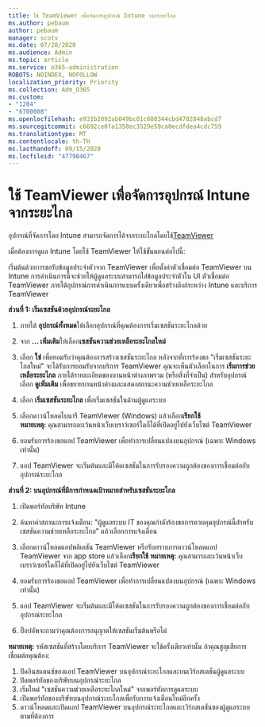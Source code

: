 ```yaml
---
title: ใช้ TeamViewer เพื่อจัดการอุปกรณ์ Intune จากระยะไกล
ms.author: pebaum
author: pebaum
manager: scotv
ms.date: 07/28/2020
ms.audience: Admin
ms.topic: article
ms.service: o365-administration
ROBOTS: NOINDEX, NOFOLLOW
localization_priority: Priority
ms.collection: Adm_O365
ms.custom:
- "1284"
- "6700008"
ms.openlocfilehash: e931b2092ab049bc01c600344cbd4702848abcd7
ms.sourcegitcommit: c6692ce0fa1358ec3529e59ca0ecdfdea4cdc759
ms.translationtype: MT
ms.contentlocale: th-TH
ms.lasthandoff: 09/15/2020
ms.locfileid: "47798467"
---
```

# <a name="use-teamviewer-to-remotely-administer-intune-devices"></a>ใช้ TeamViewer เพื่อจัดการอุปกรณ์ Intune จากระยะไกล

อุปกรณ์ที่จัดการโดย Intune สามารถจัดการได้จากระยะไกลโดยใช้[TeamViewer](https://www.teamviewer.com/)

เมื่อต้องการดูแล Intune โดยใช้ TeamViewer ให้ใช้ขั้นตอนต่อไปนี้: 

เริ่มต้นด้วยการขอรับข้อมูลประจำตัวจาก TeamViewer เพื่อตั้งค่าตัวเชื่อมต่อ TeamViewer บน Intune การดำเนินการนี้จะช่วยให้ผู้ดูแลระบบสามารถใส่ข้อมูลประจำตัวใน UI ตัวเชื่อมต่อ TeamViewer ภายใต้อุปกรณ์การดำเนินการแบบครั้งเดียวเพื่อสร้างลิงก์ระหว่าง Intune และบริการ TeamViewer

**ส่วนที่ 1: เริ่มเซสชันด้วยอุปกรณ์ระยะไกล**

1. ภายใต้ **อุปกรณ์ทั้งหมด**ให้เลือกอุปกรณ์ที่คุณต้องการเริ่มเซสชันระยะไกลด้วย
2. จาก **... เพิ่มเติม**ให้เลือก**เซสชันความช่วยเหลือระยะไกลใหม่**
3. เลือก **ใช่** เพื่อยอมรับว่าคุณต้องการสร้างเซสชันระยะไกล
    หลังจากที่การร้องขอ "เริ่มเซสชันระยะไกลใหม่" จะได้รับการยอมรับจากบริการ TeamViewer คุณจะเห็นตัวเลือกในการ **เริ่มการช่วยเหลือระยะไกล** ภายใต้รายละเอียดของบานหน้าต่างภาพรวม (หรือสิ่งที่จำเป็น) สำหรับอุปกรณ์ เลือก **ดูเพิ่มเติม** เพื่อขยายบานหน้าต่างและแสดงสถานะความช่วยเหลือระยะไกล
4. เลือก **เริ่มเซสชันระยะไกล** เพื่อเริ่มเซสชันในด้านผู้ดูแลระบบ
5. เลือกดาวน์โหลดไบนารี TeamViewer (Windows) แล้วเลือก**เรียกใช้**<br/>
    **หมายเหตุ:** คุณสามารถละเว้นหน้าเว็บเบราว์เซอร์ใดก็ได้ที่เปิดอยู่ไปยังเว็บไซต์ TeamViewer

6. ยอมรับการร้องขอแอป TeamViewer เพื่อทำการเปลี่ยนแปลงบนอุปกรณ์ (เฉพาะ Windows เท่านั้น)
7. แอป TeamViewer จะเริ่มต้นและมีโค้ดเซสชันในการรับรองความถูกต้องของการเชื่อมต่อกับอุปกรณ์ระยะไกล

**ส่วนที่ 2: บนอุปกรณ์ที่มีการกำหนดเป้าหมายสำหรับเซสชันระยะไกล**

1. เปิดพอร์ทัลบริษัท Intune
2. ค้นหาค่าสถานะการแจ้งเตือน: "ผู้ดูแลระบบ IT ของคุณกำลังร้องขอการควบคุมอุปกรณ์นี้สำหรับเซสชันความช่วยเหลือระยะไกล" แล้วเลือกการแจ้งเตือน
3. เลือกดาวน์โหลดแอปพลิเคชัน TeamViewer หรือรับทราบการดาวน์โหลดแอป TeamViewer จาก app store แล้วเลือก**เรียกใช้**
    **หมายเหตุ:** คุณสามารถละเว้นหน้าเว็บเบราว์เซอร์ใดก็ได้ที่เปิดอยู่ไปยังเว็บไซต์ TeamViewer

4. ยอมรับการร้องขอแอป TeamViewer เพื่อทำการเปลี่ยนแปลงบนอุปกรณ์ (เฉพาะ Windows เท่านั้น)
5. แอป TeamViewer จะเริ่มต้นและมีโค้ดเซสชันในการรับรองความถูกต้องของการเชื่อมต่อกับอุปกรณ์ระยะไกล
6. ป็อปอัพจะถามว่าคุณต้องการอนุญาตให้เซสชันเริ่มต้นหรือไม่

**หมายเหตุ:** รหัสเซสชันที่สร้างโดยบริการ TeamViewer จะใช้ครั้งเดียวเท่านั้น ถ้าคุณสูญเสียการเชื่อมต่อคุณต้อง:

1. ปิดอินสแตนซ์ของแอป TeamViewer บนอุปกรณ์ระยะไกลและบนเวิร์กสเตชันผู้ดูแลระบบ
2. ปิดพอร์ทัลของบริษัทบนอุปกรณ์ระยะไกล
3. เริ่มใหม่ "เซสชันความช่วยเหลือระยะไกลใหม่" จากพอร์ทัลการดูแลระบบ
4. เปิดพอร์ทัลของบริษัทบนอุปกรณ์ระยะไกลเพื่อรับการแจ้งเตือนใหม่อีกครั้ง
5. ดาวน์โหลดและเปิดแอป TeamViewer บนอุปกรณ์ระยะไกลและเวิร์กสเตชันของผู้ดูแลระบบตามที่ต้องการ